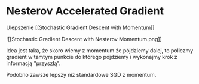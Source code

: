 # Nesterov Accelerated Gradient

Ulepszenie [[Stochastic Gradient Descent with Momentum]]

![[Stochastic Gradient Descent with Nesterov Momentum.png]]

Idea jest taka, że skoro wiemy z momentum że pójdziemy dalej, to policzmy gradient w tamtym punkcie do którego pójdziemy i wykonajmy krok z informacją "przyszłą".

Podobno zawsze lepszy niż standardowe SGD z momentum.